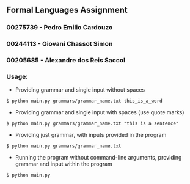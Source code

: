 ## Formal Languages Assignment 
### 00275739 - Pedro Emilio Cardouzo 
### 00244113 - Giovani Chassot Simon 
### 00205685 - Alexandre dos Reis Saccol

### Usage:

* Providing grammar and single input without spaces

``` $ python main.py grammars/grammar_name.txt this_is_a_word ```

* Providing grammar and single input with spaces (use quote marks)

```$ python main.py grammars/grammar_name.txt "this is a sentence"```

* Providing just grammar, with inputs provided in the program

```$ python main.py grammars/grammar_name.txt```

* Running the program without command-line arguments, providing grammar and input within the program

```$ python main.py```

